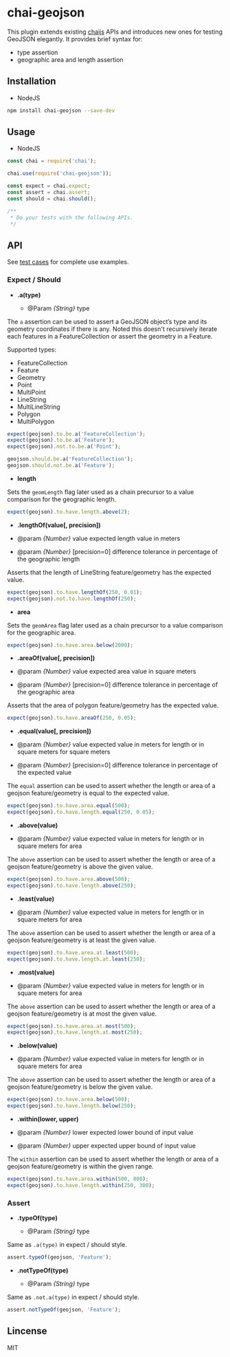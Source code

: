 # chai-geojson

This plugin extends existing [chaijs](http://chaijs.com/) APIs and introduces new ones for testing GeoJSON elegantly. It provides brief syntax for:

* type assertion
* geographic area and length assertion

## Installation

* NodeJS

``` bash
npm install chai-geojson --save-dev
```

## Usage

* NodeJS

``` javascript
const chai = require('chai');

chai.use(require('chai-geojson'));

const expect = chai.expect;
const assert = chai.assert;
const should = chai.should();

/**
 * Do your tests with the following APIs.
 */
```

## API

See [test cases](https://github.com/haoliangyu/chai-geojson/tree/master/test) for complete use examples.

### Expect / Should

* **.a(type)**

  * @Param *{String}* type

The `a` assertion can be used to assert a GeoJSON object’s type and its geometry coordinates if there is any. Noted this doesn't recursively iterate each features in a FeatureCollection or assert the geometry in a Feature.

Supported types:

  * FeatureCollection
  * Feature
  * Geometry
  * Point
  * MultiPoint
  * LineString
  * MultiLineString
  * Polygon
  * MultiPolygon

``` javascript
expect(geojson).to.be.a('FeatureCollection');
expect(geojson).to.be.a('Feature');
expect(geojson).not.to.be.a('Point');

geojson.should.be.a('FeatureCollection');
geojson.should.not.be.a('Feature');
```

* **length**

Sets the `geomLength` flag later used as a chain precursor to a value comparison for the geographic length.

``` javascript
expect(geojson).to.have.length.above(2);
```

* **.lengthOf(value[, precision])**

* @param *{Number}* value expected length value in meters
* @param *{Number}* [precision=0] difference tolerance in percentage of the geographic length

Asserts that the length of LineString feature/geometry has the expected value.

``` javascript
expect(geojson).to.have.lengthOf(250, 0.01);
expect(geojson).not.to.have.lengthOf(250);
```

* **area**

Sets the `geomArea` flag later used as a chain precursor to a value comparison for the geographic area.

``` javascript
expect(geojson).to.have.area.below(2000);
```

* **.areaOf(value[, precision])**

* @param *{Number}* value expected area value in square meters
* @param *{Number}* [precision=0] difference tolerance in percentage of the geographic area

Asserts that the area of polygon feature/geometry has the expected value.

``` javascript
expect(geojson).to.have.areaOf(250, 0.05);
```

* **.equal(value[, precision])**

* @param *{Number}* value expected value in meters for length or in square meters for square meters
* @param *{Number}* [precision=0] difference tolerance in percentage of the expected value

The `equal` assertion can be used to assert whether the length or area of a geojson feature/geometry is equal to the expected value.

``` javascript
expect(geojson).to.have.area.equal(500);
expect(geojson).to.have.length.equal(250, 0.05);
```

* **.above(value)**

* @param *{Number}* value expected value in meters for length or in square meters for area

The `above` assertion can be used to assert whether the length or area of a geojson feature/geometry is above the given value.

``` javascript
expect(geojson).to.have.area.above(500);
expect(geojson).to.have.length.above(250);
```

* **.least(value)**

* @param *{Number}* value expected value in meters for length or in square meters for area

The `above` assertion can be used to assert whether the length or area of a geojson feature/geometry is at least the given value.

``` javascript
expect(geojson).to.have.area.at.least(500);
expect(geojson).to.have.length.at.least(250);
```

* **.most(value)**

* @param *{Number}* value expected value in meters for length or in square meters for area

The `above` assertion can be used to assert whether the length or area of a geojson feature/geometry is at most the given value.

``` javascript
expect(geojson).to.have.area.at.most(500);
expect(geojson).to.have.length.at.most(250);
```

* **.below(value)**

* @param *{Number}* value expected value in meters for length or in square meters for area

The `above` assertion can be used to assert whether the length or area of a geojson feature/geometry is below the given value.

``` javascript
expect(geojson).to.have.area.below(500);
expect(geojson).to.have.length.below(250);
```

* **.within(lower, upper)**

* @param *{Number}* lower  expected lower bound of input value
* @param *{Number}* upper  expected upper bound of input value

The `within` assertion can be used to assert whether the length or area of a geojson feature/geometry is within the given range.

``` javascript
expect(geojson).to.have.area.within(500, 800);
expect(geojson).to.have.length.within(250, 300);
```


### Assert

* **.typeOf(type)**

  * @Param *{String}* type

Same as `.a(type)` in expect / should style.

``` javascript
assert.typeOf(geojson, 'Feature');
```

* **.notTypeOf(type)**

  * @Param *{String}* type

Same as `.not.a(type)` in expect / should style.

``` javascript
assert.notTypeOf(geojson, 'Feature');
```

## Lincense

MIT

